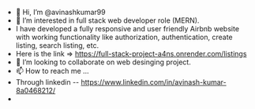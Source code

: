 - 👋 Hi, I’m @avinashkumar99
- 👀 I’m interested in full stack web developer role (MERN).
-    I have developed a fully responsive and user friendly Airbnb website with working functionality like authorization, authentication, create listing, search listing, etc.
-    Here is the link => https://full-stack-project-a4ns.onrender.com/listings
- 💞️ I’m looking to collaborate on web desinging project.
- 📫 How to reach me ...
- Through linkedin -- https://www.linkedin.com/in/avinash-kumar-8a0468212/
-

<!---
avinashkumar99/avinashkumar99 is a ✨ special ✨ repository because its `README.md` (this file) appears on your GitHub profile.
You can click the Preview link to take a look at your changes.
--->

